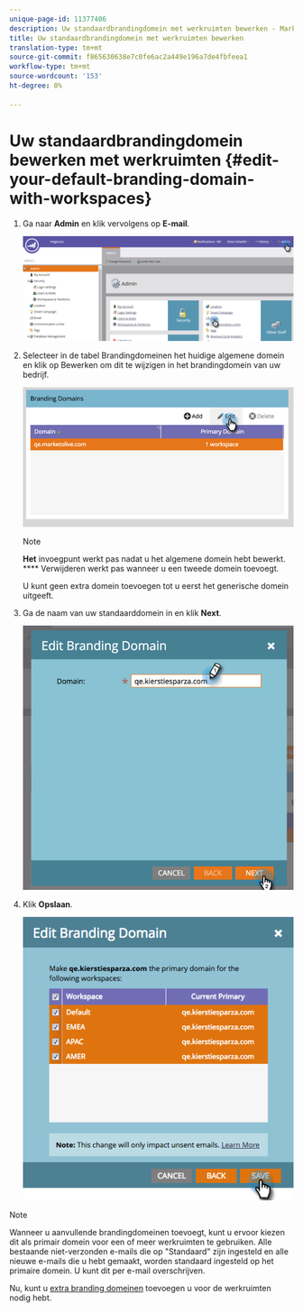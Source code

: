 ```yaml
---
unique-page-id: 11377406
description: Uw standaardbrandingdomein met werkruimten bewerken - Marketo Docs - Productdocumentatie
title: Uw standaardbrandingdomein met werkruimten bewerken
translation-type: tm+mt
source-git-commit: f865630638e7c0fe6ac2a449e196a7de4fbfeea1
workflow-type: tm+mt
source-wordcount: '153'
ht-degree: 0%

---
```



# Uw standaardbrandingdomein bewerken met werkruimten {#edit-your-default-branding-domain-with-workspaces}

1. Ga naar **Admin** en klik vervolgens op **E-mail**.

   ![](assets/image2016-6-29-16-3a42-3a20.png)

1. Selecteer in de tabel Brandingdomeinen het huidige algemene domein en klik op Bewerken om dit te wijzigen in het brandingdomein van uw bedrijf.

   ![](assets/image2016-8-12-10-3a30-3a34.png)

   >[!NOTE]
   >
   >**Het** invoegpunt werkt pas nadat u het algemene domein hebt bewerkt. **** Verwijderen werkt pas wanneer u een tweede domein toevoegt.
   >
   >U kunt geen extra domein toevoegen tot u eerst het generische domein uitgeeft.

1. Ga de naam van uw standaarddomein in en klik **Next**.

   ![](assets/image2016-8-12-10-3a32-3a31.png)

1. Klik **Opslaan**.

   ![](assets/edit-branding-domain-9-12-16-hand.png)

>[!NOTE]
>
>Wanneer u aanvullende brandingdomeinen toevoegt, kunt u ervoor kiezen dit als primair domein voor een of meer werkruimten te gebruiken. Alle bestaande niet-verzonden e-mails die op &quot;Standaard&quot; zijn ingesteld en alle nieuwe e-mails die u hebt gemaakt, worden standaard ingesteld op het primaire domein. U kunt dit per e-mail overschrijven.

Nu, kunt u [extra branding domeinen](/help/marketo/product-docs/administration/email-setup/add-multiple-branding-domains/add-an-additional-branding-domain-with-workspaces.md) toevoegen u voor de werkruimten nodig hebt.
